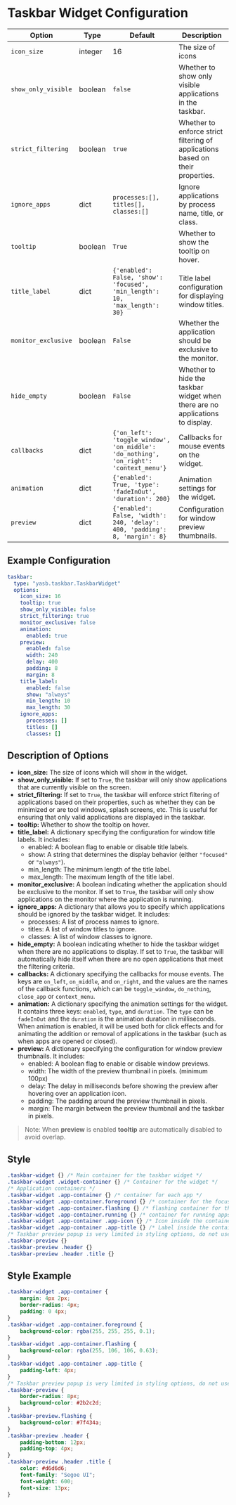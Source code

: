 # Taskbar Widget Configuration
| Option            | Type    | Default                                                                 | Description                                                                 |
|-------------------|---------|-------------------------------------------------------------------------|-----------------------------------------------------------------------------|
| `icon_size`           | integer  | 16                        | The size of icons |
| `show_only_visible` | boolean | `false` | Whether to show only visible applications in the taskbar. |
| `strict_filtering` | boolean | `true` | Whether to enforce strict filtering of applications based on their properties. |
| `ignore_apps`       | dict    | `processes:[], titles[], classes:[]` | Ignore applications by process name, title, or class. |
| `tooltip`  | boolean  | `True`        | Whether to show the tooltip on hover. |
| `title_label`       | dict    | `{'enabled': False, 'show': 'focused', 'min_length': 10, 'max_length': 30}`                     | Title label configuration for displaying window titles.                     |
| `monitor_exclusive` | boolean | `False` | Whether the application should be exclusive to the monitor. |
| `hide_empty`        | boolean | `False` | Whether to hide the taskbar widget when there are no applications to display. |
| `callbacks`         | dict    | `{'on_left': 'toggle_window', 'on_middle': 'do_nothing', 'on_right': 'context_menu'}` | Callbacks for mouse events on the widget.                                   |
| `animation`         | dict    | `{'enabled': True, 'type': 'fadeInOut', 'duration': 200}`               | Animation settings for the widget.                                          |
| `preview`           | dict    | `{'enabled': False, 'width': 240, 'delay': 400, 'padding': 8, 'margin': 8}` | Configuration for window preview thumbnails.                                |

## Example Configuration

```yaml
taskbar:
  type: "yasb.taskbar.TaskbarWidget"
  options:
    icon_size: 16
    tooltip: true
    show_only_visible: false
    strict_filtering: true
    monitor_exclusive: false
    animation:
      enabled: true
    preview:
      enabled: false
      width: 240
      delay: 400
      padding: 8
      margin: 8
    title_label:
      enabled: false
      show: "always"
      min_length: 10
      max_length: 30
    ignore_apps:
      processes: []
      titles: []
      classes: []
```

## Description of Options

- **icon_size:** The size of icons which will show in the widget.
- **show_only_visible:** If set to `True`, the taskbar will only show applications that are currently visible on the screen.
- **strict_filtering:** If set to `True`, the taskbar will enforce strict filtering of applications based on their properties, such as whether they can be minimized or are tool windows, splash screens, etc. This is useful for ensuring that only valid applications are displayed in the taskbar.
- **tooltip:** Whether to show the tooltip on hover.
- **title_label:** A dictionary specifying the configuration for window title labels. It includes:
  - enabled: A boolean flag to enable or disable title labels.
  - show: A string that determines the display behavior (either `"focused"` or `"always"`).
  - min_length: The minimum length of the title label.
  - max_length: The maximum length of the title label.
- **monitor_exclusive:** A boolean indicating whether the application should be exclusive to the monitor. If set to `True`, the taskbar will only show applications on the monitor where the application is running.
- **ignore_apps:** A dictionary that allows you to specify which applications should be ignored by the taskbar widget. It includes:
  - processes: A list of process names to ignore.
  - titles: A list of window titles to ignore.
  - classes: A list of window classes to ignore.
- **hide_empty:** A boolean indicating whether to hide the taskbar widget when there are no applications to display. If set to `True`, the taskbar will automatically hide itself when there are no open applications that meet the filtering criteria.
- **callbacks:** A dictionary specifying the callbacks for mouse events. The keys are `on_left`, `on_middle`, and `on_right`, and the values are the names of the callback functions, which can be `toggle_window`, `do_nothing`, `close_app` or `context_menu`.
- **animation:** A dictionary specifying the animation settings for the widget. It contains three keys: `enabled`, `type`, and `duration`. The `type` can be `fadeInOut` and the `duration` is the animation duration in milliseconds. When animation is enabled, it will be used both for click effects and for animating the addition or removal of applications in the taskbar (such as when apps are opened or closed).
- **preview:** A dictionary specifying the configuration for window preview thumbnails. It includes:
  - enabled: A boolean flag to enable or disable window previews.
  - width: The width of the preview thumbnail in pixels. (minimum 100px)
  - delay: The delay in milliseconds before showing the preview after hovering over an application icon.
  - padding: The padding around the preview thumbnail in pixels.
  - margin: The margin between the preview thumbnail and the taskbar in pixels.

> Note:
> When **preview** is enabled **tooltip** are automatically disabled to avoid overlap.

## Style
```css
.taskbar-widget {} /* Main container for the taskbar widget */
.taskbar-widget .widget-container {} /* Container for the widget */
/* Application containers */
.taskbar-widget .app-container {} /* container for each app */
.taskbar-widget .app-container.foreground {} /* container for the focused app */
.taskbar-widget .app-container.flashing {} /* flashing container for the app (window is flashing) */
.taskbar-widget .app-container.running {} /* container for running apps (not focused) */
.taskbar-widget .app-container .app-icon {} /* Icon inside the container */
.taskbar-widget .app-container .app-title {} /* Label inside the container */
/* Taskbar preview popup is very limited in styling options, do not use margins/paddings here */
.taskbar-preview {}
.taskbar-preview .header {}
.taskbar-preview .header .title {}
```

## Style Example
```css
.taskbar-widget .app-container {
    margin: 4px 2px;
    border-radius: 4px;
    padding: 0 4px;
}
.taskbar-widget .app-container.foreground {
    background-color: rgba(255, 255, 255, 0.1);
}
.taskbar-widget .app-container.flashing {
    background-color: rgba(255, 106, 106, 0.63);
}
.taskbar-widget .app-container .app-title {
    padding-left: 4px;
}
/* Taskbar preview popup is very limited in styling options, do not use margins/paddings here */
.taskbar-preview {
    border-radius: 8px; 
    background-color: #2b2c2d; 
}
.taskbar-preview.flashing { 
    background-color: #7f434a;
}
.taskbar-preview .header {
    padding-bottom: 12px;
    padding-top: 4px;
}
.taskbar-preview .header .title {
    color: #d6d6d6;
    font-family: "Segoe UI";
    font-weight: 600;
    font-size: 13px;
}
```